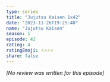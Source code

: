 ```yaml
---
type: series
title: "Jujutsu Kaisen 1x42"
date: "2023-11-26T19:25:40"
name: "Jujutsu Kaisen"
season: 1
episode: 42
rating: 4
ratingEmoji: ⭐️⭐️⭐️⭐️
share: false
---
```


_[No review was written for this episode]_
